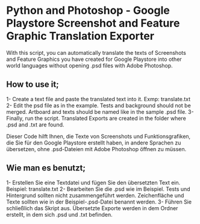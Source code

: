 # Python and Photoshop - Google Playstore Screenshot and Feature Graphic Translation Exporter

With this script, you can automatically translate the texts of Screenshots and Feature Graphics you have created for Google Playstore into other world languages without opening .psd files with Adobe Photoshop.

## How to use it;
1- Create a text file and paste the translated text into it. Exmp: translate.txt
2- Edit the psd file as in the example. Tests and background should not be merged. Artboard and texts should be named like in the sample .psd file.
3- Finally, run the script. Translated Exports are created in the folder where .psd and .txt are found.



Dieser Code hilft Ihnen, die Texte von Screenshots und Funktionsgrafiken, die Sie für den Google Playstore erstellt haben, in andere Sprachen zu übersetzen, ohne .psd-Dateien mit Adobe Photoshop öffnen zu müssen.

## Wie man es benutzt;
1- Erstellen Sie eine Textdatei und fügen Sie den übersetzten Text ein. Beispiel: translate.txt
2- Bearbeiten Sie die .psd wie im Beispiel. Tests und Hintergrund sollten nicht zusammengeführt werden. Zeichenfläche und Texte sollten wie in der Beispiel-.psd-Datei benannt werden.
3- Führen Sie schließlich das Skript aus. Übersetzte Exporte werden in dem Ordner erstellt, in dem sich .psd und .txt befinden.

